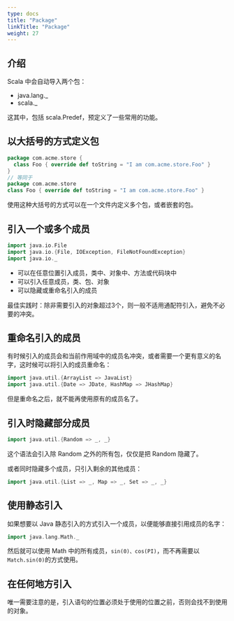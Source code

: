 ```yaml
---
type: docs
title: "Package"
linkTitle: "Package"
weight: 27
---
```


## 介绍

Scala 中会自动导入两个包：

- java.lang._
- scala._

这其中，包括 scala.Predef，预定义了一些常用的功能。

## 以大括号的方式定义包

```scala
package com.acme.store {
  class Foo { override def toString = "I am com.acme.store.Foo" } 
}
// 等同于
package com.acme.store 
class Foo { override def toString = "I am com.acme.store.Foo" }
```

使用这种大括号的方式可以在一个文件内定义多个包，或者嵌套的包。

## 引入一个或多个成员

```scala
import java.io.File
import java.io.{File, IOException, FileNotFoundException}
import java.io._
```

- 可以在任意位置引入成员，类中、对象中、方法或代码块中
- 可以引入任意成员，类、包、对象
- 可以隐藏或重命名引入的成员

最佳实践时：除非需要引入的对象超过3个，则一般不适用通配符引入，避免不必要的冲突。

## 重命名引入的成员

有时候引入的成员会和当前作用域中的成员名冲突，或者需要一个更有意义的名字，这时候可以将引入的成员重命名：

```scala
import java.util.{ArrayList => JavaList}
import java.util.{Date => JDate, HashMap => JHashMap}
```

但是重命名之后，就不能再使用原有的成员名了。

## 引入时隐藏部分成员

```scala
import java.util.{Random => _, _}
```

这个语法会引入除 Random 之外的所有包，仅仅是把 Random 隐藏了。

或者同时隐藏多个成员，只引入剩余的其他成员：

```scala
import java.util.{List => _, Map => _, Set => _, _}
```

## 使用静态引入

如果想要以 Java 静态引入的方式引入一个成员，以便能够直接引用成员的名字：

```scala
import java.lang.Math._
```

然后就可以使用 Math 中的所有成员，`sin(0)、cos(PI)`，而不再需要以`Match.sin(0)`的方式使用。

## 在任何地方引入

唯一需要注意的是，引入语句的位置必须处于使用的位置之前，否则会找不到使用的对象。

